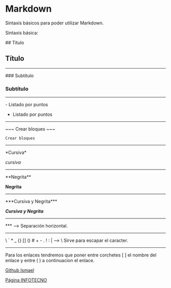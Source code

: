 # Markdown

Sintaxis básicos para poder utilizar Markdown.

Sintaxis básica:

\#\# Título
## Título

***

\#\#\# Subtítulo
### Subtítulo

***

\- Listado por puntos

- Listado por puntos

***

\~\~\~
Crear bloques
\~\~\~

~~~
Crear bloques
~~~

***

\*Cursiva\*

*cursiva*

***

\*\*Negrita\*\*

**Negrita**

***

\*\*\*Cursiva y Negrita\*\*\*

***Cursiva y Negrita***

***

\*\*\* --> Separación horizontal.

***

\\ \` \* \_  \{\} \[\] \(\) \# \+ \- \. \! \: \| --> \ Sirve para escapar el caracter.

***

Para los enlaces tendremos que poner entre corchetes [ ] el nombre del enlace y
entre ( ) a continuacion el enlace.

[Github Ismael](https://github.com/ismaelse95)

[Página INFOTECNO](https://tutecnoinfor.wordpress.com/)
